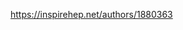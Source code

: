https://inspirehep.net/authors/1880363

<!---
MA-Wenbo/MA-Wenbo is a ✨ special ✨ repository because its `README.md` (this file) appears on your GitHub profile.
You can click the Preview link to take a look at your changes.
--->
